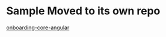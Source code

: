 # Sample Moved to its own repo
[onboarding-core-angular](https://github.com/Incode-Technologies-Example-Repos/onboarding-core-angular)